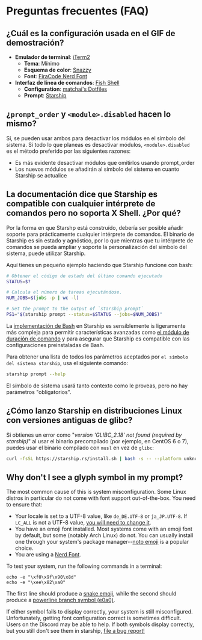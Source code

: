 # Preguntas frecuentes (FAQ)

## ¿Cuál es la configuración usada en el GIF de demostración?

- **Emulador de terminal**: [iTerm2](https://iterm2.com/)
  - **Tema**: Mínimo
  - **Esquema de color**: [Snazzy](https://github.com/sindresorhus/iterm2-snazzy)
  - **Font**: [FiraCode Nerd Font](https://www.nerdfonts.com/font-downloads)
- **Interfaz de línea de comandos**: [Fish Shell](https://fishshell.com/)
  - **Configuration**: [matchai's Dotfiles](https://github.com/matchai/dotfiles/blob/b6c6a701d0af8d145a8370288c00bb9f0648b5c2/.config/fish/config.fish)
  - **Prompt**: [Starship](https://starship.rs/)

## ¿`prompt_order` y `<module>.disabled` hacen lo mismo?

Sí, se pueden usar ambos para desactivar los módulos en el símbolo del sistema. Si todo lo que planeas es desactivar módulos, `<module>.disabled` es el método preferido por las siguientes razones:

- Es más evidente desactivar módulos que omitirlos usando prompt_order
- Los nuevos módulos se añadirán al símbolo del sistema en cuanto Starship se actualice

## La documentación dice que Starship es compatible con cualquier intérprete de comandos pero no soporta X Shell. ¿Por qué?

Por la forma en que Starshp está construído, debería ser posible añadir soporte para prácticamente cualquier intérprete de comandos. El binario de Starship es sin estado y agnóstico, por lo que mientras que tu intérprete de comandos se pueda ampliar y soporte la personalización del símbolo del sistema, puede utilizar Starship.

Aquí tienes un pequeño ejemplo haciendo que Starship funcione con bash:

```sh
# Obtener el código de estado del último comando ejecutado
STATUS=$?

# Calcula el número de tareas ejecutándose.
NUM_JOBS=$(jobs -p | wc -l)

# Set the prompt to the output of `starship prompt`
PS1="$(starship prompt --status=$STATUS --jobs=$NUM_JOBS)"
```

La [implementación de Bash](https://github.com/starship/starship/blob/master/src/init/starship.bash) en Starship es sensíblemente is ligeramente más compleja para permitir características avanzadas como [el módulo de duración de comando](https://starship.rs/config/#Command-Duration) y para asegurar que Starship es compatible con las configuraciones preinstaladas de Bash.

Para obtener una lista de todos los parámetros aceptados por `el símbolo del sistema starship`, usa el siguiente comando:

```sh
starship prompt --help
```

El símbolo de sistema usará tanto contexto como le proveas, pero no hay parámetros "obligatorios".

## ¿Cómo lanzo Starship en distribuciones Linux con versiones antiguas de glibc?

Si obtienes un error como "*version 'GLIBC_2.18' not found (required by starship)*" al usar el binario precompilado (por ejemplo, en CentOS 6 o 7), puedes usar el binario compilado con `musl` en vez de `glibc`:

```sh
curl -fsSL https://starship.rs/install.sh | bash -s -- --platform unknown-linux-musl
```

## Why don't I see a glyph symbol in my prompt?

The most common cause of this is system misconfiguration. Some Linux distros in particular do not come with font support out-of-the-box. You need to ensure that:

  - Your locale is set to a UTF-8 value, like `de_DE.UTF-8` or `ja_JP.UTF-8`. If `LC_ALL` is not a UTF-8 value, [you will need to change it](https://www.tecmint.com/set-system-locales-in-linux/).
  - You have an emoji font installed. Most systems come with an emoji font by default, but some (notably Arch Linux) do not. You can usually install one through your system's package manager--[noto emoji](https://www.google.com/get/noto/help/emoji/) is a popular choice.
  - You are using a [Nerd Font](https://www.nerdfonts.com/).

To test your system, run the following commands in a terminal:

```
echo -e "\xf0\x9f\x90\x8d"
echo -e "\xee\x82\xa0"
```

The first line should produce a [snake emoji](https://emojipedia.org/snake/), while the second should produce a [powerline branch symbol (e0a0)](https://github.com/ryanoasis/powerline-extra-symbols#glyphs).

If either symbol fails to display correctly, your system is still misconfigured. Unfortunately, getting font configuration correct is sometimes difficult. Users on the Discord may be able to help. If both symbols display correctly, but you still don't see them in starship, [file a bug report!](https://github.com/starship/starship/issues/new/choose)
